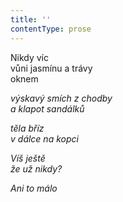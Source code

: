 ```yaml
---
title: ''
contentType: prose
---
```


<section>

Nikdy víc  
vůni jasmínu a trávy  
oknem

_výskavý smích z chodby  
a klapot sandálků_

</section>

<section>

_těla bříz  
v dálce na kopci_

</section>

<section>

_Víš ještě  
že už nikdy?_

</section>

<section>

_Ani to málo_

</section>
